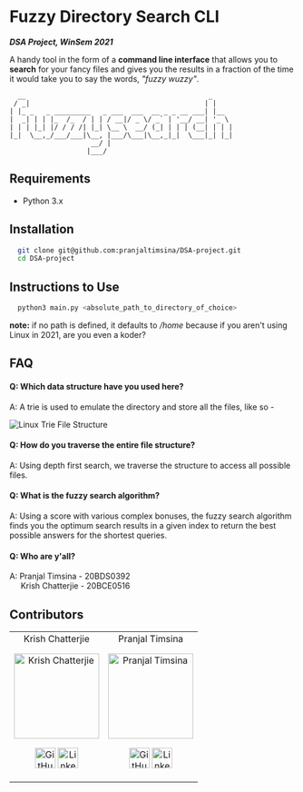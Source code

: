 
# Fuzzy Directory Search CLI

_**DSA Project, WinSem 2021**_  

A handy tool in the form of a **command line interface** that allows you to **search** for your fancy files and gives you the results in a fraction of the time it would take you to say the words, _"fuzzy wuzzy"_.  

```
  __                                             _     
 / _|                                           | |    
| |_ _   _ _________   _ ___  ___  __ _ _ __ ___| |__  
|  _| | | |_  /_  / | | / __|/ _ \/ _` | '__/ __| '_ \ 
| | | |_| |/ / / /| |_| \__ \  __/ (_| | | | (__| | | |
|_|  \__,_/___/___|\__, |___/\___|\__,_|_|  \___|_| |_|
                    __/ |                              
                   |___/                               

```
## Requirements

- Python 3.x

  
## Installation 

```bash 
  git clone git@github.com:pranjaltimsina/DSA-project.git
  cd DSA-project
```

## Instructions to Use

```bash 
  python3 main.py <absolute_path_to_directory_of_choice>
```

**note:** if no path is defined, it defaults to _/home_ because if you aren't using Linux in 2021, are you even a koder?
## FAQ

#### Q: Which data structure have you used here? 

A: A trie is used to emulate the directory and store all the files, like so -  

![Linux Trie File Structure](https://thesagediary.files.wordpress.com/2018/09/linuxfile.png)


#### Q: How do you traverse the entire file structure?

A: Using depth first search, we traverse the structure to access all possible files.


#### Q: What is the fuzzy search algorithm?

A: Using a score with various complex bonuses, the fuzzy search algorithm finds you the optimum search results in a given index to return the best possible answers for the shortest queries.


#### Q: Who are y'all?

A: Pranjal Timsina - 20BDS0392  
&nbsp;&nbsp;&nbsp;&nbsp; Krish Chatterjie - 20BCE0516

## Contributors


<table>
<tr align="center">

<td>
Krish Chatterjie
<p align="center">
<img src = "https://avatars.githubusercontent.com/KrishChatterjie" width="150" height="150" alt="Krish Chatterjie">
</p>
<p align="center">
<a href = "https://github.com/KrishChatterjie"><img src = "http://www.iconninja.com/files/241/825/211/round-collaboration-social-github-code-circle-network-icon.svg" width="36" height = "36" alt="GitHub"/></a>
<a href = "https://www.linkedin.com/in/krish-chatterjie-3119661b6">
<img src = "http://www.iconninja.com/files/863/607/751/network-linkedin-social-connection-circular-circle-media-icon.svg" width="36" height="36" alt="LinkedIn"/>
</a>
</p>
</td>

<td>
Pranjal Timsina
<p align="center">
<img src = "https://avatars.githubusercontent.com/PranjalTimsina" width="150" height="150" alt="Pranjal Timsina">
</p>
<p align="center">
<a href = "https://github.com/PranjalTimsina"><img src = "http://www.iconninja.com/files/241/825/211/round-collaboration-social-github-code-circle-network-icon.svg" width="36" height = "36" alt="GitHub"/></a>
<a href = "https://www.linkedin.com/in/pranjal-timsina-605404204">
<img src = "http://www.iconninja.com/files/863/607/751/network-linkedin-social-connection-circular-circle-media-icon.svg" width="36" height="36" alt="LinkedIn"/>
</a>
</p>
</td>


</tr>
</table>
